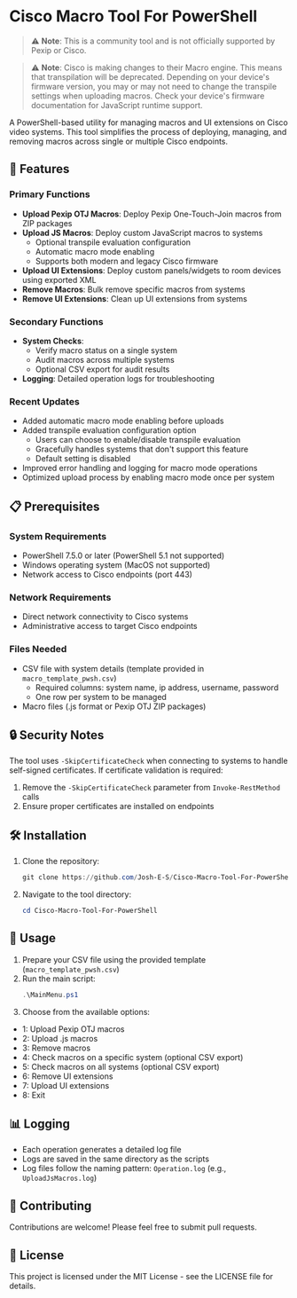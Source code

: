 # Cisco Macro Tool For PowerShell

> ⚠️ **Note**: This is a community tool and is not officially supported by Pexip or Cisco.

> ⚠️ **Note**: Cisco is making changes to their Macro engine. This means that transpilation will be deprecated. Depending on your device's firmware version, you may or may not need to change the transpile settings when uploading macros. Check your device's firmware documentation for JavaScript runtime support.


A PowerShell-based utility for managing macros and UI extensions on Cisco video systems. This tool simplifies the process of deploying, managing, and removing macros across single or multiple Cisco endpoints.

## 🚀 Features

### Primary Functions
- **Upload Pexip OTJ Macros**: Deploy Pexip One-Touch-Join macros from ZIP packages
- **Upload JS Macros**: Deploy custom JavaScript macros to systems
  - Optional transpile evaluation configuration
  - Automatic macro mode enabling
  - Supports both modern and legacy Cisco firmware
- **Upload UI Extensions**: Deploy custom panels/widgets to room devices using exported XML
- **Remove Macros**: Bulk remove specific macros from systems
- **Remove UI Extensions**: Clean up UI extensions from systems

### Secondary Functions
- **System Checks**:
  - Verify macro status on a single system
  - Audit macros across multiple systems
  - Optional CSV export for audit results
- **Logging**: Detailed operation logs for troubleshooting

### Recent Updates
- Added automatic macro mode enabling before uploads
- Added transpile evaluation configuration option
  - Users can choose to enable/disable transpile evaluation
  - Gracefully handles systems that don't support this feature
  - Default setting is disabled
- Improved error handling and logging for macro mode operations
- Optimized upload process by enabling macro mode once per system

## 📋 Prerequisites

### System Requirements
- PowerShell 7.5.0 or later (PowerShell 5.1 not supported)
- Windows operating system (MacOS not supported)
- Network access to Cisco endpoints (port 443)

### Network Requirements
- Direct network connectivity to Cisco systems
- Administrative access to target Cisco endpoints

### Files Needed
- CSV file with system details (template provided in `macro_template_pwsh.csv`)
  - Required columns: system name, ip address, username, password
  - One row per system to be managed
- Macro files (.js format or Pexip OTJ ZIP packages)

## 🔒 Security Notes

The tool uses `-SkipCertificateCheck` when connecting to systems to handle self-signed certificates. If certificate validation is required:
1. Remove the `-SkipCertificateCheck` parameter from `Invoke-RestMethod` calls
2. Ensure proper certificates are installed on endpoints

## 🛠️ Installation

1. Clone the repository:
   ```powershell
   git clone https://github.com/Josh-E-S/Cisco-Macro-Tool-For-PowerShell.git
   ```
2. Navigate to the tool directory:
   ```powershell
   cd Cisco-Macro-Tool-For-PowerShell
   ```

## 📝 Usage

1. Prepare your CSV file using the provided template (`macro_template_pwsh.csv`)
2. Run the main script:
   ```powershell
   .\MainMenu.ps1
   ```
3. Choose from the available options:
  - 1: Upload Pexip OTJ macros
  - 2: Upload .js macros
  - 3: Remove macros
  - 4: Check macros on a specific system (optional CSV export)
  - 5: Check macros on all systems (optional CSV export)
  - 6: Remove UI extensions
  - 7: Upload UI extensions
  - 8: Exit

## 📊 Logging

- Each operation generates a detailed log file
- Logs are saved in the same directory as the scripts
- Log files follow the naming pattern: `Operation.log` (e.g., `UploadJsMacros.log`)

## 🤝 Contributing

Contributions are welcome! Please feel free to submit pull requests.

## 📄 License

This project is licensed under the MIT License - see the LICENSE file for details.
